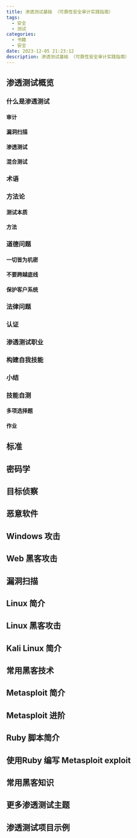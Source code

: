```yaml
---
title: 渗透测试基础 （可靠性安全审计实践指南）
tags:
  - 安全
  - 测试
categories:
  - 书籍
  - 安全
date: 2023-12-05 21:23:12
description: 渗透测试基础 （可靠性安全审计实践指南）
---
```


## 渗透测试概览
### 什么是渗透测试
#### 审计
#### 漏洞扫描
#### 渗透测试
#### 混合测试
### 术语
### 方法论
#### 测试本质
#### 方法
### 道德问题
#### 一切皆为机密
#### 不要跨越底线
#### 保护客户系统
### 法律问题
### 认证
### 渗透测试职业
### 构建自我技能
### 小结
### 技能自测
#### 多项选择题
#### 作业
## 标准

## 密码学

## 目标侦察

## 恶意软件

## Windows 攻击

## Web 黑客攻击

## 漏洞扫描

## Linux 简介

## Linux 黑客攻击

## Kali Linux 简介

## 常用黑客技术

## Metasploit 简介

## Metasploit 进阶

## Ruby 脚本简介

## 使用Ruby 编写 Metasploit exploit

## 常用黑客知识

## 更多渗透测试主题

## 渗透测试项目示例